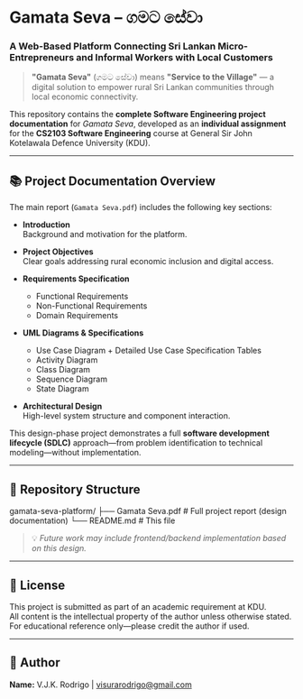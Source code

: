 # Gamata Seva – ගමට සේවා  
### A Web-Based Platform Connecting Sri Lankan Micro-Entrepreneurs and Informal Workers with Local Customers

> **"Gamata Seva"** (ගමට සේවා) means **"Service to the Village"** — a digital solution to empower rural Sri Lankan communities through local economic connectivity.

This repository contains the **complete Software Engineering project documentation** for *Gamata Seva*, developed as an **individual assignment** for the **CS2103 Software Engineering** course at General Sir John Kotelawala Defence University (KDU).

---

## 📚 Project Documentation Overview

The main report (`Gamata Seva.pdf`) includes the following key sections:

- **Introduction**  
  Background and motivation for the platform.
  
- **Project Objectives**  
  Clear goals addressing rural economic inclusion and digital access.

- **Requirements Specification**
  - Functional Requirements
  - Non-Functional Requirements
  - Domain Requirements

- **UML Diagrams & Specifications**
  - Use Case Diagram + Detailed Use Case Specification Tables
  - Activity Diagram
  - Class Diagram
  - Sequence Diagram
  - State Diagram

- **Architectural Design**  
  High-level system structure and component interaction.

This design-phase project demonstrates a full **software development lifecycle (SDLC)** approach—from problem identification to technical modeling—without implementation.

---

## 📁 Repository Structure
gamata-seva-platform/
├── Gamata Seva.pdf # Full project report (design documentation)
└── README.md # This file

> 💡 *Future work may include frontend/backend implementation based on this design.*

---

## 📝 License

This project is submitted as part of an academic requirement at KDU.  
All content is the intellectual property of the author unless otherwise stated.  
For educational reference only—please credit the author if used.

---

## 👤 Author

**Name:** V.J.K. Rodrigo | visurarodrigo@gmail.com 



